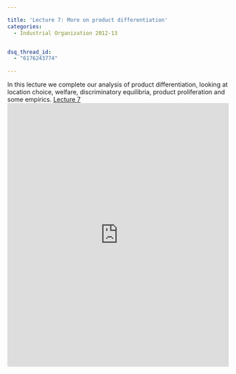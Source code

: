 ```yaml
---

title: 'Lecture 7: More on product differentiation'
categories:
  - Industrial Organization 2012-13


dsq_thread_id:
  - "6176243774"

---
```

In this lecture we complete our analysis of product differentiation, looking at location choice, welfare, discriminatory equilibria, product proliferation and some empirics.  <a title="View Lecture 7 on Scribd" href="https://www.scribd.com/doc/114160365/Lecture-7" >Lecture 7</a><iframe src="https://www.scribd.com/embeds/114160365/content?start_page=1&view_mode=scroll&access_key=key-21xogxg3yqy1zxy75mbc" data-auto-height="true" data-aspect-ratio="1.33333333333333" scrolling="no" width="100%" height="600" frameborder="0"></iframe>